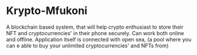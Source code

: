 # Krypto-Mfukoni
A blockchain based system, that will help crypto enthusiast to store their NFT and cryptocurrencies' in their phone securely. Can work both online and offline. Application itself is connected with open sea, (a pool where you can e able to buy your unlimited cryptocurrencies' and NFTs from)

